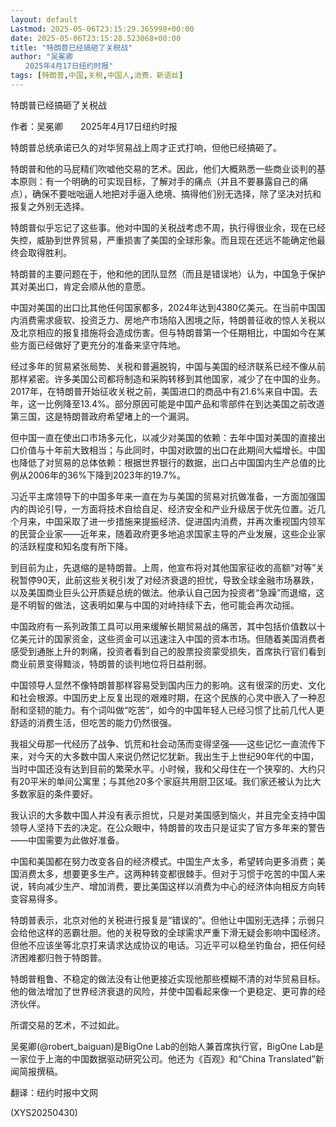 ```yaml
---
layout: default
Lastmod: 2025-05-06T23:15:29.365998+00:00
date: 2025-05-06T23:15:28.523068+00:00
title: "特朗普已经搞砸了关税战"
author: "吴冕卿
　　2025年4月17日纽约时报"
tags: [特朗普,中国,关税,中国人,消费，新语丝]
---
```


特朗普已经搞砸了关税战

作者：吴冕卿　　2025年4月17日纽约时报

特朗普总统承诺已久的对华贸易战上周才正式打响，但他已经搞砸了。

特朗普和他的马屁精们吹嘘他交易的艺术。因此，他们大概熟悉一些商业谈判的基本原则：有一个明确的可实现目标，了解对手的痛点（并且不要暴露自己的痛点），确保不要咄咄逼人地把对手逼入绝境、搞得他们别无选择，除了坚决对抗和报复之外别无选择。

特朗普似乎忘记了这些事。他对中国的关税战考虑不周，执行得很业余，现在已经失控，威胁到世界贸易，严重损害了美国的全球形象。而且现在还远不能确定他最终会取得胜利。

特朗普的主要问题在于，他和他的团队显然（而且是错误地）认为，中国急于保护其对美出口，肯定会顺从他的意愿。

中国对美国的出口比其他任何国家都多，2024年达到4380亿美元。在当前中国国内消费需求疲软、投资乏力、房地产市场陷入困境之际，特朗普征收的惊人关税以及北京相应的报复措施将会造成伤害。但与特朗普第一个任期相比，中国如今在某些方面已经做好了更充分的准备来坚守阵地。

经过多年的贸易紧张局势、关税和普遍脱钩，中国与美国的经济联系已经不像从前那样紧密。许多美国公司都将制造和采购转移到其他国家，减少了在中国的业务。2017年，在特朗普开始征收关税之前，美国进口的商品中有21.6%来自中国。去年，这一比例降至13.4%。部分原因可能是中国产品和零部件在到达美国之前改道第三国，这是特朗普政府希望堵上的一个漏洞。

但中国一直在使出口市场多元化，以减少对美国的依赖：去年中国对美国的直接出口价值与十年前大致相当；与此同时，中国对欧盟的出口在此期间大幅增长。中国也降低了对贸易的总体依赖：根据世界银行的数据，出口占中国国内生产总值的比例从2006年的36%下降到2023年的19.7%。

习近平主席领导下的中国多年来一直在为与美国的贸易对抗做准备，一方面加强国内的舆论引导，一方面将技术自给自足、经济安全和产业升级居于优先位置。近几个月来，中国采取了进一步措施来提振经济、促进国内消费，并再次重视国内领军的民营企业家——近年来，随着政府更多地追求国家主导的产业发展，这些企业家的活跃程度和知名度有所下降。

到目前为止，先退缩的是特朗普。上周，他宣布将对其他国家征收的高额“对等”关税暂停90天，此前这些关税引发了对经济衰退的担忧，导致全球金融市场暴跌，以及美国商业巨头公开质疑总统的做法。他承认自己因为投资者“急躁”而退缩，这是不明智的做法，这表明如果与中国的对峙持续下去，他可能会再次动摇。

中国政府有一系列政策工具可以用来缓解长期贸易战的痛苦，其中包括价值数以十亿美元计的国家资金，这些资金可以迅速注入中国的资本市场。但随着美国消费者感受到通胀上升的刺痛，投资者看到自己的股票投资蒙受损失，首席执行官们看到商业前景变得黯淡，特朗普的谈判地位将日益削弱。

中国领导人显然不像特朗普那样容易受到国内压力的影响。这有很深的历史、文化和社会根源。中国历史上反复出现的艰难时期，在这个民族的心灵中嵌入了一种忍耐和坚韧的能力。有个词叫做“吃苦”，如今的中国年轻人已经习惯了比前几代人更舒适的消费生活，但吃苦的能力仍然很强。

我祖父母那一代经历了战争、饥荒和社会动荡而变得坚强——这些记忆一直流传下来，对今天的大多数中国人来说仍然记忆犹新。我出生于上世纪90年代的中国，当时中国还没有达到目前的繁荣水平。小时候，我和父母住在一个狭窄的、大约只有20平米的单间公寓里；与其他20多个家庭共用厨卫区域。我们家还被认为比大多数家庭的条件要好。

我认识的大多数中国人并没有表示担忧，只是对美国感到恼火，并且完全支持中国领导人坚持下去的决定。在公众眼中，特朗普的攻击只是证实了官方多年来的警告——中国需要为此做好准备。

中国和美国都在努力改变各自的经济模式。中国生产太多，希望转向更多消费；美国消费太多，想要更多生产。这两种转变都很棘手。但对于习惯于吃苦的中国人来说，转向减少生产、增加消费，要比美国这样以消费为中心的经济体向相反方向转变容易得多。

特朗普表示，北京对他的关税进行报复是“错误的”。但他让中国别无选择；示弱只会给他这样的恶霸壮胆。他的关税导致的全球需求严重下滑无疑会影响中国经济。但他不应该坐等北京打来请求达成协议的电话。习近平可以稳坐钓鱼台，把任何经济困难都归咎于特朗普。

特朗普粗鲁、不稳定的做法没有让他更接近实现他那些模糊不清的对华贸易目标。他的做法增加了世界经济衰退的风险，并使中国看起来像一个更稳定、更可靠的经济伙伴。

所谓交易的艺术，不过如此。

吴冕卿(@robert_baiguan)是BigOne Lab的创始人兼首席执行官，BigOne Lab是一家位于上海的中国数据驱动研究公司。他还为《百观》和“China Translated”新闻简报撰稿。

翻译：纽约时报中文网

(XYS20250430)

